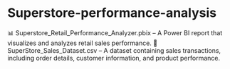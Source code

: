 # Superstore-performance-analysis
📊 Superstore_Retail_Performance_Analyzer.pbix – A Power BI report that visualizes and analyzes retail sales performance. 📂 SuperStore_Sales_Dataset.csv – A dataset containing sales transactions, including order details, customer information, and product performance.
